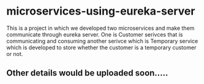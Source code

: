 # microservices-using-eureka-server
This is a project in which we developed two microservices and make them communicate through eureka server. 
One is Customer serivces that is communicating and consuming another serivce which is Temporary service which is 
developed to store whether the customer is a temporary customer or not.

## Other details would be uploaded soon.....
